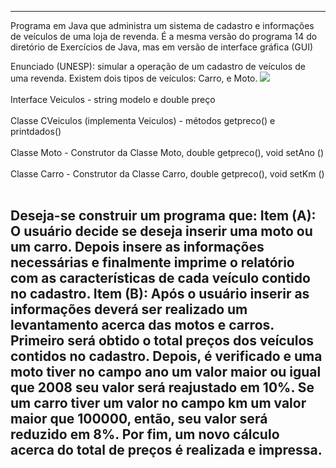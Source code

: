 ﻿----------------------------------------------------------------------------
Programa em Java que administra um sistema de cadastro e informações de veículos de uma loja de revenda. É a mesma versão do programa 14 do diretório de Exercícios de Java, mas em versão de interface gráfica (GUI)

Enunciado (UNESP):
simular a operação de
um cadastro de veículos de uma revenda. Existem dois tipos de
veículos: Carro, e Moto. 
![](https://blogger.googleusercontent.com/img/b/R29vZ2xl/AVvXsEgg8mPIX64EuCUioNnMX0uHqdjGUD0eKFnzqsJt5xV-fvb0bqp5Hmnqh79rwFa6pBdiHCAMco7blX-M3HBzeOT262nM-NK1HjOvQ2QARdZYyXrEYUsMYjS4UCnq_YU7p8WjZ2_ohbz2zp1Iwp1QPWIF5AKkxV4O0erGGF_8uBjUe8ooQfGUDuhPaukw/s668/poli2.png)
<br></br>
Interface Veiculos - string modelo e double preço<br></br>
Classe CVeiculos (implementa Veiculos) - métodos getpreco() e printdados()<br></br>
Classe Moto - Construtor da Classe Moto, double getpreco(), void setAno ()<br></br>
Classe Carro - Construtor da Classe Carro, double getpreco(), void setKm ()<br></br>

Deseja-se construir um programa que:
Item (A): O usuário decide se deseja inserir uma moto ou um carro.
Depois insere as informações necessárias e finalmente imprime o
relatório com as características de cada veículo contido no cadastro.
Item (B): Após o usuário inserir as informações deverá ser realizado
um levantamento acerca das motos e carros. Primeiro será obtido o
total preços dos veículos contidos no cadastro. Depois, é verificado e
uma moto tiver no campo ano um valor maior ou igual que 2008 seu
valor será reajustado em 10%. Se um carro tiver um valor no campo
km um valor maior que 100000, então, seu valor será reduzido em
8%. Por fim, um novo cálculo acerca do total de preços é realizada e
impressa.
----------------------------------------------------------------------------
